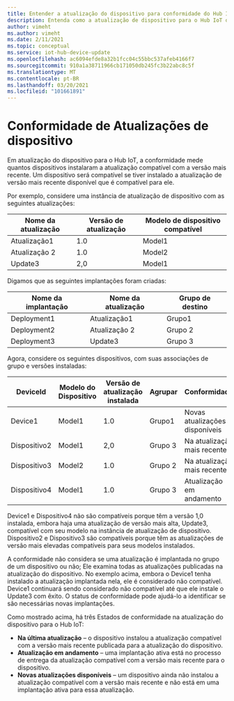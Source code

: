 ```yaml
---
title: Entender a atualização do dispositivo para conformidade do Hub IoT do Azure | Microsoft Docs
description: Entenda como a atualização de dispositivo para o Hub IoT do Azure mede a conformidade da atualização do dispositivo.
author: vimeht
ms.author: vimeht
ms.date: 2/11/2021
ms.topic: conceptual
ms.service: iot-hub-device-update
ms.openlocfilehash: ac6094efde8a32b1fcc04c55bbc537afeb4166f7
ms.sourcegitcommit: 910a1a38711966cb171050db245fc3b22abc8c5f
ms.translationtype: MT
ms.contentlocale: pt-BR
ms.lasthandoff: 03/20/2021
ms.locfileid: "101661891"
---
```

# <a name="device-update-compliance"></a>Conformidade de Atualizações de dispositivo

Em atualização do dispositivo para o Hub IoT, a conformidade mede quantos dispositivos instalaram a atualização compatível com a versão mais recente. Um dispositivo será compatível se tiver instalado a atualização de versão mais recente disponível que é compatível para ele. 

Por exemplo, considere uma instância de atualização de dispositivo com as seguintes atualizações:

|Nome da atualização|Versão de atualização|Modelo de dispositivo compatível|
|-----------|--------------|-----------------------|
|Atualização1    |1.0    |Model1|
|Atualização 2    |1.0    |Model2|
|Update3    |2,0    |Model1|

Digamos que as seguintes implantações foram criadas:

|Nome da implantação    |Nome da atualização    |Grupo de destino|
|-----------|--------------|-------------------|
|Deployment1    |Atualização1    |Grupo1|
|Deployment2    |Atualização 2    |Grupo 2|
|Deployment3    |Update3    |Grupo 3|

Agora, considere os seguintes dispositivos, com suas associações de grupo e versões instaladas:

|DeviceId   |Modelo do Dispositivo   |Versão de atualização instalada|Agrupar |Conformidade|
|-----------|--------------|-----------------------|-----|---------|
|Device1    |Model1 |1.0    |Grupo1 |Novas atualizações disponíveis</span>|
|Dispositivo2    |Model1 |2,0    |Grupo 3 |Na atualização mais recente|
|Dispositivo3    |Model2 |1.0    |Grupo 2 |Na atualização mais recente|
|Dispositivo4    |Model1 |1.0    |Grupo 3 |Atualização em andamento|

Device1 e Dispositivo4 não são compatíveis porque têm a versão 1,0 instalada, embora haja uma atualização de versão mais alta, Update3, compatível com seu modelo na instância de atualização de dispositivo. Dispositivo2 e Dispositivo3 são compatíveis porque têm as atualizações de versão mais elevadas compatíveis para seus modelos instalados.

A conformidade não considera se uma atualização é implantada no grupo de um dispositivo ou não; Ele examina todas as atualizações publicadas na atualização do dispositivo. No exemplo acima, embora o Device1 tenha instalado a atualização implantada nela, ele é considerado não compatível. Device1 continuará sendo considerado não compatível até que ele instale o Update3 com êxito. O status de conformidade pode ajudá-lo a identificar se são necessárias novas implantações. 

Como mostrado acima, há três Estados de conformidade na atualização do dispositivo para o Hub IoT:

*   **Na última atualização** – o dispositivo instalou a atualização compatível com a versão mais recente publicada para a atualização do dispositivo.
*   **Atualização em andamento** – uma implantação ativa está no processo de entrega da atualização compatível com a versão mais recente para o dispositivo.
*   **Novas atualizações disponíveis** – um dispositivo ainda não instalou a atualização compatível com a versão mais recente e não está em uma implantação ativa para essa atualização.
